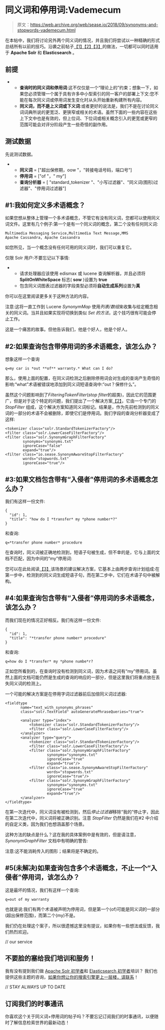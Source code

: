 # 同义词和停用词:Vademecum

> 原文：<https://web.archive.org/web/sease.io/2018/09/synonyms-and-stopwords-vademecum.html>

在本帖中，我们将讨论另外两个同义词的情况，并且我们将尝试以一种精确的形式总结所有以前的技巧。沿袭之前帖子[【1】](https://web.archive.org/web/20220929230116/https://sease.io/2018/07/apache-solr-elasticsearch-auto-phrasing-out-of-the-box.html)[【2】](https://web.archive.org/web/20220929230116/https://sease.io/2018/07/combining-synonyms-and-stopwords.html)[【3】](https://web.archive.org/web/20220929230116/https://sease.io/2018/08/still-synonyms-stopwords-mamma-mia.html)的做法，一切都可以同时适用于 **Apache Solr** 和 **Elasticsearch** 。

## 前提

*   *   **查询时的同义词和停用词**:这不仅仅是一个“理论上的”约束；想象一下，如果您必须管理一个属于具有许多中小型索引的同一客户的部署上下文:您不能在每次同义词或停用词发生变化时从头开始重新构建所有内容。
    *   **同义词，而不是上义词或下义词**:或者更好的说法是，我们不是在讨论同义词词典所说的更宽泛、更狭窄或相关的术语。虽然下面的一些内容在这些上下文中也是有效的，但上位词、下位词或相关概念引入的更宽或更窄的范围可能会对评分阶段产生一些奇怪的副作用。

## 测试数据

先说测试数据。

*   *   **同义词** = ["超出保修期，oow "，"转接电话号码，端口号"]
    *   **停用词** = ["of "，" my"]
    *   **查询分析器** = [ "standard_tokenizer "、"小写过滤器"、"同义词(图形)过滤器"、"停用词过滤器"]

## #1:我如何定义多术语概念？

如果您想从整体上管理一个多术语概念，不管它有没有同义词，您都可以使用同义词文件。这里有几个例子:第一个是有一个同义词的概念，第二个没有任何同义词:

```
Multimedia Messaging Service,Multimedia Text Message,MMS
Apache Cassandra, Apache Cassandra
```

如您所见，当一个概念没有任何可用的同义词时，我们可以重复它。

仅限 Solr 用户:不要忘记以下事情:

*   *   请求处理器应该使用 edismax 或 lucene 查询解析器，并且必须将 **SplitOnWhiteSpace** 标志( **sow** )设置为 **true**
    *   包含同义词图表过滤器的字段类型必须将**自动生成系列**设置为**真**

你可以在这里阅读更多关于这种方法的内容。

注意:这将一直工作到 Lucene *SynonymMap* 使用*列表/数组*来收集与给定概念相关的同义词。当并且如果实现将切换到类似 *Set 的方法*，这个技巧很有可能会停止工作。

这是一个痛苦的故事。但他告诉我们，他是个好人，他是个好人。

## #2:如果查询包含带停用词的多术语概念，该怎么办？

想象这样一个查询

```
q=my car is *out **of** warranty.* What can I do?
```

那么，使用上面的配置，在同义词检测之后删除停用词会对生成的查询产生奇怪的影响:“what”术语被错误地添加到同义词短语查询中:“out？保修什么”。

虽然这个问题影响到了*FilteringTokenFilter*(*stop filter*的超类)，因此它的范围更广，但是对于这个特定的问题，我们提出了一个解决方案[【2】](https://web.archive.org/web/20220929230116/https://sease.io/2018/07/combining-synonyms-and-stopwords.html)，它由一个专门的 *StopFilter* 组成，这个解决方案知道同义词标记。结果是，作为先前检测到的同义词的一部分的术语不会被删除，即使它们是停用词。我们字段的查询分析器变成了这样:

```
<tokenizer class="solr.StandardTokenizerFactory"/>
<filter class="solr.LowerCaseFilterFactory"/>
<filter class="solr.SynonymGraphFilterFactory" 
        synonyms="synonyms.txt" 
        ignoreCase="false" 
        expand="true"/>
<filter class="io.sease.SynonymAwareStopFilterFactory" 
        words="stopwords.txt" 
        ignoreCase="true"/>
```

## #3:如果文档包含带有“入侵者”停用词的多术语概念怎么办？

我们有这样一份文件:

```
{
  "id": 1,
  "title": "how do I *transfer* my *phone number*?"
}
```

和查询:

```
q=*transfer phone number* procedure
```

在查询时，同义词被正确地检测到，短语子句被生成，但不幸的是，它与上面的文档不匹配，因为中间的“my”停用词:

您可以在此处阅读[【3】](https://web.archive.org/web/20220929230116/https://sease.io/2018/08/still-synonyms-stopwords-mamma-mia.html)该场景的建议解决方案，它基本上由两步查询计划组成:在第一步中，检测到的同义词生成短语子句，而在第二步中，它们在术语子句中被解构。

## #4:如果查询包含带有“入侵者”停用词的多术语概念，该怎么办？

而我们现在的情况正好相反。我们有这样一份文件:

```
{ 
  "id": 1, 
  "title": "*transfer phone number* procedure" 
}
```

和查询:

```
q=how do I *transfer* my *phone numbe*r?
```

正如您所看到的，在查询时没有检测到同义词，因为术语之间有“my”停用词。虽然上面的文档可能仍然是生成的查询的响应的一部分，但是这里我们将重点放在丢失同义词的检测上。

一个可能的解决方案是在停用字词过滤器前后加倍同义词过滤器:

```
<fieldtype 
       name="text_with_synonyms_phrases" 
       class="solr.TextField" autoGeneratePhraseQueries="true">

       <analyzer type="index">
           <tokenizer class="solr.StandardTokenizerFactory"/>
           <filter class="solr.LowerCaseFilterFactory"/>
       </analyzer>
       <analyzer type="query">
           <tokenizer class="solr.StandardTokenizerFactory"/>
           <filter class="solr.LowerCaseFilterFactory"/>
           <filter class="solr.SynonymGraphFilterFactory" 
                   synonyms="synonyms.txt" 
                   ignoreCase="true" 
                   expand="true"/>
           <filter class="io.sease.SynonymAwareStopFilterFactory" 
                   words="stopwords.txt" 
                   ignoreCase="true"/>
           <filter class="solr.SynonymGraphFilterFactory" 
                   synonyms="synonyms.txt" 
                   ignoreCase="true" 
                   expand="true"/>
       </analyzer>
</fieldtype>
```

在第一次迭代中，同义词没有被检测到，然后*停止过滤器*移除“我的”停止字，因此在第二次迭代中，同义词将被正确识别。注意 *StopFilter* 仍然是我们在#2 中介绍的自定义类，因为我们也想涵盖那个场景。

这种方法的缺点是什么？这在我的具体案例中是有效的，但是请注意， *SynonymGraphFilter* 文档中有明确的警告:

注意:这不能消耗传入的图形；结果将是不确定的。

## #5(未解决)如果查询包含多个术语概念，不止一个“入侵者”停用词，该怎么办？

这是最坏的情况，我们有这样一个查询:

```
q=out of my warranty
```

也就是说:我们有两个术语被声明为停用词，但是第一个(of)可能是同义词的一部分(超出保修范围)，而第二个(my)不是。

我们仍在处理这个案子，所以很遗憾这里没有提议，如果你有一些想法或反馈，我们热烈欢迎。

// our service

## 不要脸的塞给我们培训和服务！

我有没有提到我们做 [Apache Solr 初学者](https://web.archive.org/web/20220929230116/https://sease.io/training/apache-solr-training/apache-solr-beginner-training)和 [Elasticsearch 初学者](https://web.archive.org/web/20220929230116/https://sease.io/training/elasticsearch-trainings/elasticsearch-beginner-training)培训？
我们也提供这些主题的咨询，[如果你想让你的搜索引擎更上一层楼，请联系](https://web.archive.org/web/20220929230116/https://sease.io/contacts)！

// STAY ALWAYS UP TO DATE

## 订阅我们的时事通讯

你喜欢这个关于同义词+停用词的帖子吗？不要忘记订阅我们的时事通讯，以便随时了解信息检索世界的最新动态！